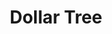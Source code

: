 ---
title: "Dollar Tree"
url: /raleigh/dollar-tree-triangle-plantation-drive/
shop: variety store
---